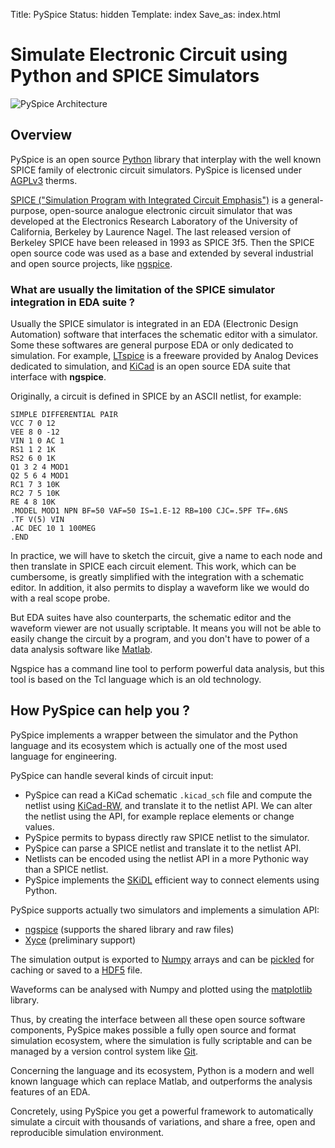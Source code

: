 Title: PySpice
Status: hidden
Template: index
Save_as: index.html

<h1 class="display-6">Simulate Electronic Circuit using Python and SPICE Simulators</h1>
<img src="images/figures/pyspice-architecture.svg" class="img-fluid mx-auto d-block w-75" alt="PySpice Architecture">

## Overview

PySpice is an open source [Python](https://www.python.org) library that interplay with the well
known SPICE family of electronic circuit simulators.  PySpice is licensed under
[AGPLv3](https://www.gnu.org/licenses/agpl-3.0.en.html) therms.

[SPICE ("Simulation Program with Integrated Circuit
Emphasis")](http://bwrcs.eecs.berkeley.edu/Classes/IcBook/SPICE/) is a general-purpose, open-source
analogue electronic circuit simulator that was developed at the Electronics Research Laboratory of
the University of California, Berkeley by Laurence Nagel.  The last released version of Berkeley
SPICE have been released in 1993 as SPICE 3f5.  Then the SPICE open source code was used as a base
and extended by several industrial and open source projects, like
[ngspice](http://ngspice.sourceforge.net).

### What are usually the limitation of the SPICE simulator integration in EDA suite ?

Usually the SPICE simulator is integrated in an EDA (Electronic Design Automation) software that
interfaces the schematic editor with a simulator.  Some these softwares are general purpose EDA or
only dedicated to simulation.  For example,
[LTspice](https://www.analog.com/en/design-center/design-tools-and-calculators/ltspice-simulator.html)
is a freeware provided by Analog Devices dedicated to simulation, and [KiCad](https://www.kicad.org)
is an open source EDA suite that interface with **ngspice**.

Originally, a circuit is defined in SPICE by an ASCII netlist, for example:

```
SIMPLE DIFFERENTIAL PAIR
VCC 7 0 12
VEE 8 0 -12
VIN 1 0 AC 1
RS1 1 2 1K
RS2 6 0 1K
Q1 3 2 4 MOD1
Q2 5 6 4 MOD1
RC1 7 3 10K
RC2 7 5 10K
RE 4 8 10K
.MODEL MOD1 NPN BF=50 VAF=50 IS=1.E-12 RB=100 CJC=.5PF TF=.6NS
.TF V(5) VIN
.AC DEC 10 1 100MEG
.END
```

In practice, we will have to sketch the circuit, give a name to each node and then translate in
SPICE each circuit element.  This work, which can be cumbersome, is greatly simplified with the
integration with a schematic editor.  In addition, it also permits to display a waveform like we
would do with a real scope probe.

But EDA suites have also counterparts, the schematic editor and the waveform viewer are not usually
scriptable.  It means you will not be able to easily change the circuit by a program, and you don't
have to power of a data analysis software like
[Matlab](https://www.mathworks.com/products/matlab.html).

Ngspice has a command line tool to perform powerful data analysis, but this tool is based on the
Tcl language which is an old technology.

## How PySpice can help you ?

PySpice implements a wrapper between the simulator and the Python language and its ecosystem which
is actually one of the most used language for engineering.

PySpice can handle several kinds of circuit input:

* PySpice can read a KiCad schematic `.kicad_sch` file and compute the netlist using
  [KiCad-RW](https://github.com/FabriceSalvaire/PySpic), and translate it to the netlist API.  We
  can alter the netlist using the API, for example replace elements or change values.
* PySpice permits to bypass directly raw SPICE netlist to the simulator.
* PySpice can parse a SPICE netlist and translate it to the netlist API.
* Netlists can be encoded using the netlist API in a more Pythonic way than a SPICE netlist.
* PySpice implements the [SKiDL](https://xess.com/skidl/docs/_site) efficient way to connect
  elements using Python.

PySpice supports actually two simulators and implements a simulation API:

* [ngspice](http://ngspice.sourceforge.net) (supports the shared library and raw files)
* [Xyce](https://xyce.sandia.gov) (preliminary support)

The simulation output is exported to [Numpy](https://numpy.org) arrays and can be
[pickled](https://docs.python.org/3/library/pickle.html) for caching or saved to a
[HDF5](https://www.hdfgroup.org/solutions/hdf5) file.

Waveforms can be analysed with Numpy and plotted using the [matplotlib](https://matplotlib.org)
library.

<!-- To complete our discussion, how PySpice can help you: -->
<!-- And to conclude, -->
<!-- PySpice is part of a full open source and format simulation ecosystem -->

Thus, by creating the interface between all these open source software components, PySpice makes
possible a fully open source and format simulation ecosystem, where the simulation is fully
scriptable and can be managed by a version control system like [Git](https://git-scm.com).

Concerning the language and its ecosystem, Python is a modern and well known language which can
replace Matlab, and outperforms the analysis features of an EDA.

Concretely, using PySpice you get a powerful framework to automatically simulate a circuit with
thousands of variations, and share a free, open and reproducible simulation environment.
